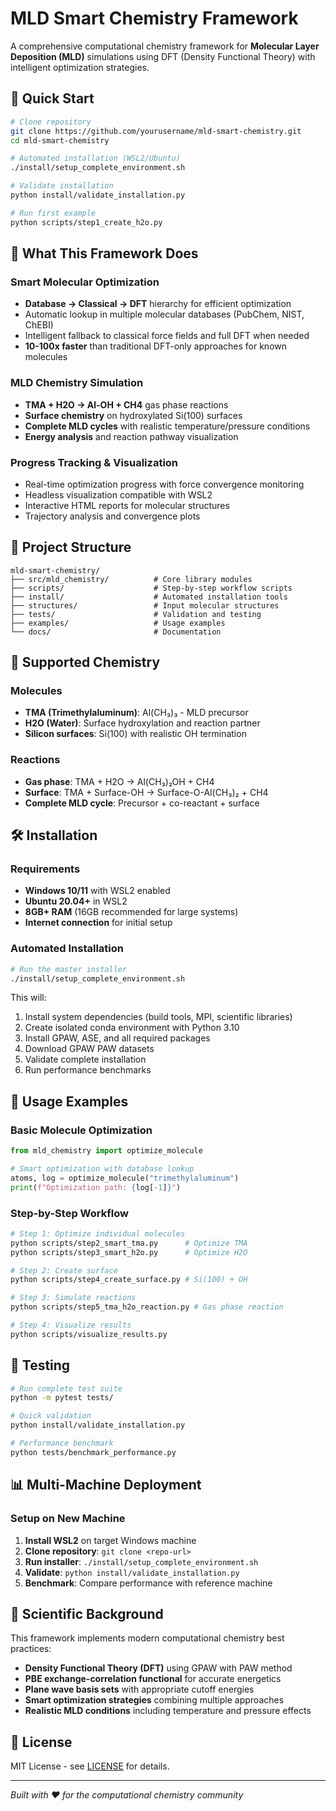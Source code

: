 # MLD Smart Chemistry Framework

A comprehensive computational chemistry framework for **Molecular Layer Deposition (MLD)** simulations using DFT (Density Functional Theory) with intelligent optimization strategies.

## 🚀 Quick Start

```bash
# Clone repository
git clone https://github.com/yourusername/mld-smart-chemistry.git
cd mld-smart-chemistry

# Automated installation (WSL2/Ubuntu)
./install/setup_complete_environment.sh

# Validate installation
python install/validate_installation.py

# Run first example
python scripts/step1_create_h2o.py
```

## 🧪 What This Framework Does

### Smart Molecular Optimization
- **Database → Classical → DFT** hierarchy for efficient optimization
- Automatic lookup in multiple molecular databases (PubChem, NIST, ChEBI)
- Intelligent fallback to classical force fields and full DFT when needed
- **10-100x faster** than traditional DFT-only approaches for known molecules

### MLD Chemistry Simulation
- **TMA + H2O → Al-OH + CH4** gas phase reactions
- **Surface chemistry** on hydroxylated Si(100) surfaces
- **Complete MLD cycles** with realistic temperature/pressure conditions
- **Energy analysis** and reaction pathway visualization

### Progress Tracking & Visualization
- Real-time optimization progress with force convergence monitoring
- Headless visualization compatible with WSL2
- Interactive HTML reports for molecular structures
- Trajectory analysis and convergence plots

## 📁 Project Structure

```
mld-smart-chemistry/
├── src/mld_chemistry/          # Core library modules
├── scripts/                    # Step-by-step workflow scripts
├── install/                    # Automated installation tools
├── structures/                 # Input molecular structures
├── tests/                      # Validation and testing
├── examples/                   # Usage examples
└── docs/                       # Documentation
```

## 🔬 Supported Chemistry

### Molecules
- **TMA (Trimethylaluminum)**: Al(CH₃)₃ - MLD precursor
- **H2O (Water)**: Surface hydroxylation and reaction partner
- **Silicon surfaces**: Si(100) with realistic OH termination

### Reactions
- **Gas phase**: TMA + H2O → Al(CH₃)₂OH + CH4
- **Surface**: TMA + Surface-OH → Surface-O-Al(CH₃)₂ + CH4
- **Complete MLD cycle**: Precursor + co-reactant + surface

## 🛠️ Installation

### Requirements
- **Windows 10/11** with WSL2 enabled
- **Ubuntu 20.04+** in WSL2
- **8GB+ RAM** (16GB recommended for large systems)
- **Internet connection** for initial setup

### Automated Installation
```bash
# Run the master installer
./install/setup_complete_environment.sh
```

This will:
1. Install system dependencies (build tools, MPI, scientific libraries)
2. Create isolated conda environment with Python 3.10
3. Install GPAW, ASE, and all required packages
4. Download GPAW PAW datasets
5. Validate complete installation
6. Run performance benchmarks

## 📖 Usage Examples

### Basic Molecule Optimization
```python
from mld_chemistry import optimize_molecule

# Smart optimization with database lookup
atoms, log = optimize_molecule("trimethylaluminum")
print(f"Optimization path: {log[-1]}")
```

### Step-by-Step Workflow
```bash
# Step 1: Optimize individual molecules
python scripts/step2_smart_tma.py      # Optimize TMA
python scripts/step3_smart_h2o.py      # Optimize H2O

# Step 2: Create surface
python scripts/step4_create_surface.py # Si(100) + OH

# Step 3: Simulate reactions  
python scripts/step5_tma_h2o_reaction.py # Gas phase reaction

# Step 4: Visualize results
python scripts/visualize_results.py
```

## 🧪 Testing

```bash
# Run complete test suite
python -m pytest tests/

# Quick validation
python install/validate_installation.py

# Performance benchmark
python tests/benchmark_performance.py
```

## 📊 Multi-Machine Deployment

### Setup on New Machine
1. **Install WSL2** on target Windows machine
2. **Clone repository**: `git clone <repo-url>`
3. **Run installer**: `./install/setup_complete_environment.sh`
4. **Validate**: `python install/validate_installation.py`
5. **Benchmark**: Compare performance with reference machine

## 🔬 Scientific Background

This framework implements modern computational chemistry best practices:

- **Density Functional Theory (DFT)** using GPAW with PAW method
- **PBE exchange-correlation functional** for accurate energetics  
- **Plane wave basis sets** with appropriate cutoff energies
- **Smart optimization strategies** combining multiple approaches
- **Realistic MLD conditions** including temperature and pressure effects

## 📄 License

MIT License - see [LICENSE](LICENSE) for details.

---

*Built with ❤️ for the computational chemistry community*